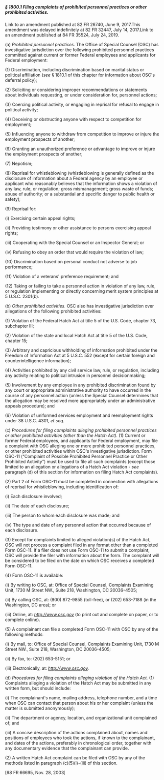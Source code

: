 ##### § 1800.1 Filing complaints of prohibited personnel practices or other prohibited activities. #####

Link to an amendment published at 82 FR 26740, June 9, 2017.This amendment was delayed indefinitely at 82 FR 32447, July 14, 2017.Link to an amendment published at 84 FR 35524, July 24, 2019.

(a) *Prohibited personnel practices.* The Office of Special Counsel (OSC) has investigative jurisdiction over the following prohibited personnel practices committed against current or former Federal employees and applicants for Federal employment:

(1) Discrimination, including discrimination based on marital status or political affiliation (*see* § 1810.1 of this chapter for information about OSC's deferral policy);

(2) Soliciting or considering improper recommendations or statements about individuals requesting, or under consideration for, personnel actions;

(3) Coercing political activity, or engaging in reprisal for refusal to engage in political activity;

(4) Deceiving or obstructing anyone with respect to competition for employment;

(5) Influencing anyone to withdraw from competition to improve or injure the employment prospects of another;

(6) Granting an unauthorized preference or advantage to improve or injure the employment prospects of another;

(7) Nepotism;

(8) Reprisal for whistleblowing (whistleblowing is generally defined as the disclosure of information about a Federal agency by an employee or applicant who reasonably believes that the information shows a violation of any law, rule, or regulation; gross mismanagement; gross waste of funds; abuse of authority; or a substantial and specific danger to public health or safety);

(9) Reprisal for:

(i) Exercising certain appeal rights;

(ii) Providing testimony or other assistance to persons exercising appeal rights;

(iii) Cooperating with the Special Counsel or an Inspector General; or

(iv) Refusing to obey an order that would require the violation of law;

(10) Discrimination based on personal conduct not adverse to job performance;

(11) Violation of a veterans' preference requirement; and

(12) Taking or failing to take a personnel action in violation of any law, rule, or regulation implementing or directly concerning merit system principles at 5 U.S.C. 2301(b).

(b) *Other prohibited activities.* OSC also has investigative jurisdiction over allegations of the following prohibited activities:

(1) Violation of the Federal Hatch Act at title 5 of the U.S. Code, chapter 73, subchapter III;

(2) Violation of the state and local Hatch Act at title 5 of the U.S. Code, chapter 15;

(3) Arbitrary and capricious withholding of information prohibited under the Freedom of Information Act at 5 U.S.C. 552 (except for certain foreign and counterintelligence information);

(4) Activities prohibited by any civil service law, rule, or regulation, including any activity relating to political intrusion in personnel decisionmaking;

(5) Involvement by any employee in any prohibited discrimination found by any court or appropriate administrative authority to have occurred in the course of any personnel action (unless the Special Counsel determines that the allegation may be resolved more appropriately under an administrative appeals procedure); and

(6) Violation of uniformed services employment and reemployment rights under 38 U.S.C. 4301, *et seq.*

(c) *Procedures for filing complaints alleging prohibited personnel practices or other prohibited activities (other than the Hatch Act).* (1) Current or former Federal employees, and applicants for Federal employment, may file a complaint with OSC alleging one or more prohibited personnel practices, or other prohibited activities within OSC's investigative jurisdiction. Form OSC-11 (“Complaint of Possible Prohibited Personnel Practice or Other Prohibited Activity”) must be used to file all such complaints (except those limited to an allegation or allegations of a Hatch Act violation - *see* paragraph (d) of this section for information on filing Hatch Act complaints).

(2) Part 2 of Form OSC-11 must be completed in connection with allegations of reprisal for whistleblowing, including identification of:

(i) Each disclosure involved;

(ii) The date of each disclosure;

(iii) The person to whom each disclosure was made; and

(iv) The type and date of any personnel action that occurred because of each disclosure.

(3) Except for complaints limited to alleged violation(s) of the Hatch Act, OSC will not process a complaint filed in any format other than a completed Form OSC-11. If a filer does not use Form OSC-11 to submit a complaint, OSC will provide the filer with information about the form. The complaint will be considered to be filed on the date on which OSC receives a completed Form OSC-11.

(4) Form OSC-11 is available:

(i) By writing to OSC, at: Office of Special Counsel, Complaints Examining Unit, 1730 M Street NW., Suite 218, Washington, DC 20036-4505;

(ii) By calling OSC, at: (800) 872-9855 (toll-free), or (202) 653-7188 (in the Washington, DC area); or

(iii) Online, at: *http://www.osc.gov* (to print out and complete on paper, or to complete online).

(5) A complainant can file a completed Form OSC-11 with OSC by any of the following methods:

(i) By mail, to: Office of Special Counsel, Complaints Examining Unit, 1730 M Street NW., Suite 218, Washington, DC 20036-4505;

(ii) By fax, to: (202) 653-5151; or

(iii) Electronically, at: *http://www.osc.gov.*

(d) *Procedures for filing complaints alleging violation of the Hatch Act.* (1) Complaints alleging a violation of the Hatch Act may be submitted in any written form, but should include:

(i) The complainant's name, mailing address, telephone number, and a time when OSC can contact that person about his or her complaint (unless the matter is submitted anonymously);

(ii) The department or agency, location, and organizational unit complained of; and

(iii) A concise description of the actions complained about, names and positions of employees who took the actions, if known to the complainant, and dates of the actions, preferably in chronological order, together with any documentary evidence that the complainant can provide.

(2) A written Hatch Act complaint can be filed with OSC by any of the methods listed in paragraph (c)(5)(i)-(iii) of this section.

[68 FR 66695, Nov. 28, 2003]